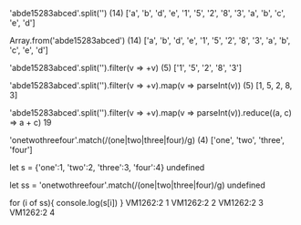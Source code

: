'abde15283abced'.split('')
(14) ['a', 'b', 'd', 'e', '1', '5', '2', '8', '3', 'a', 'b', 'c', 'e', 'd']

Array.from('abde15283abced')
(14) ['a', 'b', 'd', 'e', '1', '5', '2', '8', '3', 'a', 'b', 'c', 'e', 'd']

'abde15283abced'.split('').filter(v => +v)
(5) ['1', '5', '2', '8', '3']

'abde15283abced'.split('').filter(v => +v).map(v => parseInt(v))
(5) [1, 5, 2, 8, 3]

'abde15283abced'.split('').filter(v => +v).map(v => parseInt(v)).reduce((a, c) => a + c)
19

'onetwothreefour'.match(/(one|two|three|four)/g)
(4) ['one', 'two', 'three', 'four']

let s = {'one':1, 'two':2, 'three':3, 'four':4}
undefined

let ss = 'onetwothreefour'.match(/(one|two|three|four)/g)
undefined

for (i of ss){
    console.log(s[i])
}
VM1262:2 1
VM1262:2 2
VM1262:2 3
VM1262:2 4